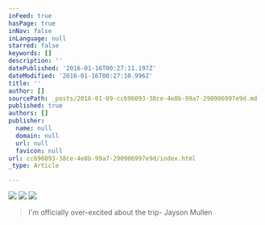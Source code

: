 ```yaml
---
inFeed: true
hasPage: true
inNav: false
inLanguage: null
starred: false
keywords: []
description: ''
datePublished: '2016-01-16T00:27:11.197Z'
dateModified: '2016-01-16T00:27:10.996Z'
title: ''
author: []
sourcePath: _posts/2016-01-09-cc696093-38ce-4e8b-99a7-290906997e9d.md
published: true
authors: []
publisher:
  name: null
  domain: null
  url: null
  favicon: null
url: cc696093-38ce-4e8b-99a7-290906997e9d/index.html
_type: Article

---
```

> 

![](https://s3-us-west-2.amazonaws.com/the-grid-img/p/498a5e5c1661c7a4018767d1705ca86c87de775e.png)
![](https://s3-us-west-2.amazonaws.com/the-grid-img/p/77a0e7cf2025500238c9fc4aa76821689c4a833b.png)
![](https://s3-us-west-2.amazonaws.com/the-grid-img/p/6afa22f384243dcc2b14ee2d5ca1143b9555551a.png)

> I'm officially over-excited about the trip- Jayson Mullen